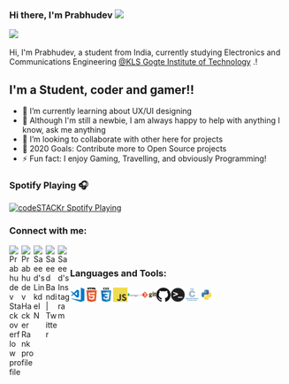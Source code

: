 ### Hi there, I'm Prabhudev  <img src="https://media.giphy.com/media/hvRJCLFzcasrR4ia7z/giphy.gif" width="25px">




![](https://visitor-badge.glitch.me/badge?page_id=PrabhudevSBetsurmath)

Hi, I'm Prabhudev, a student from India, currently studying Electronics and Communications Engineering [@KLS Gogte Institute of Technology](https://git.edu/) .!




## I'm a Student, coder and gamer!!

- 🌱 I’m currently learning about UX/UI designing
- 💬 Although I'm still a newbie, I am always happy to help with anything I know, ask me anything
- 👯 I’m looking to collaborate with other here for projects
- 🥅 2020 Goals: Contribute more to Open Source projects
- ⚡ Fun fact:  I enjoy Gaming, Travelling, and obviously Programming!

### Spotify Playing 🎧

[<img src="https://now-playing-codestackr.vercel.app/api/spotify-playing" alt="codeSTACKr Spotify Playing" width="350" />](https://open.spotify.com/user/swyqyimdc12jajde4vpwd2x1b)

### Connect with me:

<a href="#">
  <img align="left" alt="Prabhudev Stackoverflow profile" width="22px" src="https://cdn.jsdelivr.net/npm/simple-icons@v3/icons/stackoverflow.svg" />
</a>

<a href="#">
  <img align="left" alt="Prabhudev Hacker Rank profile" width="22px" src="https://cdn.jsdelivr.net/npm/simple-icons@v3/icons/hackerrank.svg" />
</a>

<a href="https://www.linkedin.com/in/prabhudev-betsurmath-b92627172/">
  <img align="left" alt="Saeed's LinkdeIN" width="22px" src="https://cdn.jsdelivr.net/npm/simple-icons@v3/icons/linkedin.svg" />
</a>

<a href="#">
  <img align="left" alt="Saeed Bandi | Twitter" width="22px" src="https://cdn.jsdelivr.net/npm/simple-icons@v3/icons/twitter.svg" />
</a>

<a href="#">
  <img align="left" alt="Saeed's Instagram" width="22px" src="https://cdn.jsdelivr.net/npm/simple-icons@v3/icons/instagram.svg" />
</a>


<br />

### Languages and Tools:
<a >
<img align="left" alt="Visual Studio Code" width="26px" src="https://raw.githubusercontent.com/github/explore/80688e429a7d4ef2fca1e82350fe8e3517d3494d/topics/visual-studio-code/visual-studio-code.png" />
<img align="left" alt="HTML5" width="26px" src="https://raw.githubusercontent.com/github/explore/80688e429a7d4ef2fca1e82350fe8e3517d3494d/topics/html/html.png" />
<img align="left" alt="CSS3" width="26px" src="https://raw.githubusercontent.com/github/explore/80688e429a7d4ef2fca1e82350fe8e3517d3494d/topics/css/css.png" />
<img align="left" alt="JavaScript" width="26px" src="https://raw.githubusercontent.com/github/explore/80688e429a7d4ef2fca1e82350fe8e3517d3494d/topics/javascript/javascript.png" />
<img align="left" alt="MongoDB" width="26px" src="https://raw.githubusercontent.com/github/explore/80688e429a7d4ef2fca1e82350fe8e3517d3494d/topics/mongodb/mongodb.png" />
<img align="left" alt="Git" width="26px" src="https://raw.githubusercontent.com/github/explore/80688e429a7d4ef2fca1e82350fe8e3517d3494d/topics/git/git.png" />
<img align="left" alt="GitHub" width="26px" src="https://raw.githubusercontent.com/github/explore/78df643247d429f6cc873026c0622819ad797942/topics/github/github.png" />
<img align="left" alt="Terminal" width="26px" src="https://raw.githubusercontent.com/github/explore/80688e429a7d4ef2fca1e82350fe8e3517d3494d/topics/terminal/terminal.png" />
<img align="left" alt="c" width="26px" src="https://raw.githubusercontent.com/github/explore/80688e429a7d4ef2fca1e82350fe8e3517d3494d/topics/c/c.png" />
<img align="left" alt="Python" width="26px" src="https://raw.githubusercontent.com/github/explore/80688e429a7d4ef2fca1e82350fe8e3517d3494d/topics/python/python.png" />
</a>
<br />

